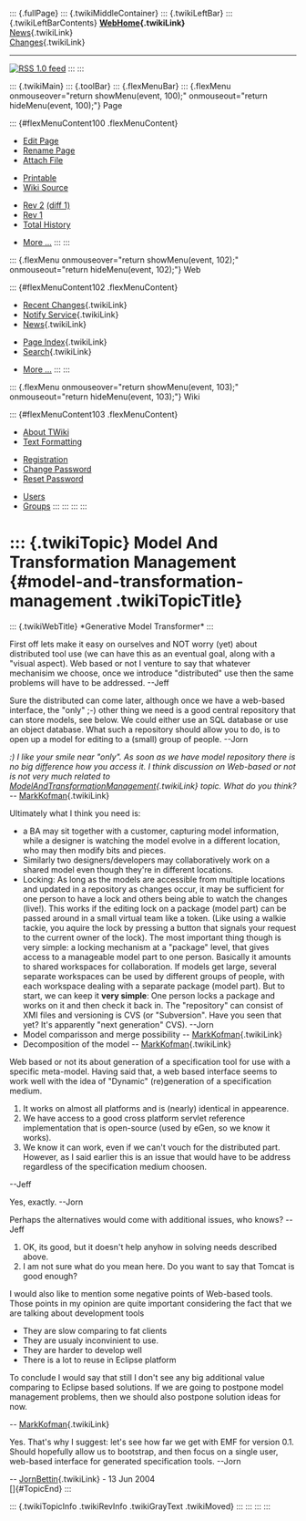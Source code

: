 ::: {.fullPage}
::: {.twikiMiddleContainer}
::: {.twikiLeftBar}
::: {.twikiLeftBarContents}
**[WebHome](WebHome){.twikiLink}**\
[News](WebNews){.twikiLink}\
[Changes](WebChanges){.twikiLink}

------------------------------------------------------------------------

[![](http://www.program-transformation.org/twiki/pub/rss.gif "RSS 1.0 feed")](WebRss@skin=rss)
:::
:::

::: {.twikiMain}
::: {.toolBar}
::: {.flexMenuBar}
::: {.flexMenu onmouseover="return showMenu(event, 100);" onmouseout="return hideMenu(event, 100);"}
Page

::: {#flexMenuContent100 .flexMenuContent}
-   [Edit
    Page](http://www.program-transformation.org/edit/Gmt/ModelAndTransformationManagement?t=1536827731)
-   [Rename
    Page](http://www.program-transformation.org/rename/Gmt/ModelAndTransformationManagement)
-   [Attach
    File](http://www.program-transformation.org/attach/Gmt/ModelAndTransformationManagement)

<!-- -->

-   [Printable](http://www.program-transformation.org/view/Gmt/ModelAndTransformationManagement?skin=print.pattern)
-   [Wiki
    Source](http://www.program-transformation.org/view/Gmt/ModelAndTransformationManagement?skin=text&raw=on&contenttype=text/plain)

<!-- -->

-   [Rev
    2](http://www.program-transformation.org/view/Gmt/ModelAndTransformationManagement?rev=1.2)
    [(diff 1)](http://www.program-transformation.org/rdiff/Gmt/ModelAndTransformationManagement?rev1=1.2&rev2=1.1)
-   [Rev
    1](http://www.program-transformation.org/view/Gmt/ModelAndTransformationManagement?rev=1.1)
-   [Total
    History](http://www.program-transformation.org/rdiff/Gmt/ModelAndTransformationManagement)

<!-- -->

-   [More
    \...](http://www.program-transformation.org/oops/Gmt/ModelAndTransformationManagement?template=oopsmore&param1=1.2&param2=1.2)
:::
:::

::: {.flexMenu onmouseover="return showMenu(event, 102);" onmouseout="return hideMenu(event, 102);"}
Web

::: {#flexMenuContent102 .flexMenuContent}
-   [Recent Changes](WebChanges){.twikiLink}
-   [Notify Service](WebNotify){.twikiLink}
-   [News](WebNews){.twikiLink}

<!-- -->

-   [Page Index](WebIndex){.twikiLink}
-   [Search](WebSearch){.twikiLink}

<!-- -->

-   [More
    \...](http://www.program-transformation.org/oops/Gmt/ModelAndTransformationManagement?template=oopsmore&param1=1.2&param2=1.2)
:::
:::

::: {.flexMenu onmouseover="return showMenu(event, 103);" onmouseout="return hideMenu(event, 103);"}
Wiki

::: {#flexMenuContent103 .flexMenuContent}
-   [About
    TWiki](http://www.program-transformation.org/view/TWiki/WebHome)
-   [Text
    Formatting](http://www.program-transformation.org/view/TWiki/TextFormattingRules)

<!-- -->

-   [Registration](http://www.program-transformation.org/view/TWiki/TWikiRegistration)
-   [Change
    Password](http://www.program-transformation.org/view/TWiki/ChangePassword)
-   [Reset
    Password](http://www.program-transformation.org/view/TWiki/ResetPassword)

<!-- -->

-   [Users](http://www.program-transformation.org/view/Main/TWikiUsers)
-   [Groups](http://www.program-transformation.org/view/Main/TWikiGroups)
:::
:::
:::
:::

::: {.twikiTopic}
Model And Transformation Management {#model-and-transformation-management .twikiTopicTitle}
===================================

::: {.twikiWebTitle}
\*Generative Model Transformer\*
:::

First off lets make it easy on ourselves and NOT worry (yet) about
distributed tool use (we can have this as an eventual goal, along with a
\"visual aspect). Web based or not I venture to say that whatever
mechanisim we choose, once we introduce \"distributed\" use then the
same problems will have to be addressed. \--Jeff

Sure the distributed can come later, although once we have a web-based
interface, the \"only\" ;-) other thing we need is a good central
repository that can store models, see below. We could either use an SQL
database or use an object database. What such a repository should allow
you to do, is to open up a model for editing to a (small) group of
people. \--Jorn

*:) I like your smile near \"only\". As soon as we have model repository
there is no big difference how you access it. I think discussion on
Web-based or not is not very much related to
[ModelAndTransformationManagement](ModelAndTransformationManagement){.twikiLink}
topic. What do you think?* \--
[MarkKofman](../Main/MarkKofman){.twikiLink}

Ultimately what I think you need is:

-   a BA may sit together with a customer, capturing model information,
    while a designer is watching the model evolve in a different
    location, who may then modify bits and pieces.
-   Similarly two designers/developers may collaboratively work on a
    shared model even though they\'re in different locations.
-   Locking: As long as the models are accessible from multiple
    locations and updated in a repository as changes occur, it may be
    sufficient for one person to have a lock and others being able to
    watch the changes (live!). This works if the editing lock on a
    package (model part) can be passed around in a small virtual team
    like a token. (Like using a walkie tackie, you aquire the lock by
    pressing a button that signals your request to the current owner of
    the lock). The most important thing though is very simple: a locking
    mechanism at a \"package\" level, that gives access to a manageable
    model part to one person. Basically it amounts to shared workspaces
    for collaboration. If models get large, several separate workspaces
    can be used by different groups of people, with each workspace
    dealing with a separate package (model part). But to start, we can
    keep it **very simple**: One person locks a package and works on it
    and then check it back in. The \"repository\" can consist of XMI
    files and versioning is CVS (or \"Subversion\". Have you seen that
    yet? It\'s apparently \"next generation\" CVS). \--Jorn
-   Model comparisson and merge possibility \--
    [MarkKofman](../Main/MarkKofman){.twikiLink}
-   Decomposition of the model \--
    [MarkKofman](../Main/MarkKofman){.twikiLink}

Web based or not its about generation of a specification tool for use
with a specific meta-model. Having said that, a web based interface
seems to work well with the idea of \"Dynamic\" (re)generation of a
specification medium.

1.  It works on almost all platforms and is (nearly) identical in
    appearence.
2.  We have access to a good cross platform servlet reference
    implementation that is open-source (used by eGen, so we know it
    works).
3.  We know it can work, even if we can\'t vouch for the distributed
    part. However, as I said earlier this is an issue that would have to
    be address regardless of the specification medium choosen.

\--Jeff

Yes, exactly. \--Jorn

Perhaps the alternatives would come with additional issues, who knows?
\--Jeff

1.  OK, its good, but it doesn\'t help anyhow in solving needs described
    above.
2.  I am not sure what do you mean here. Do you want to say that Tomcat
    is good enough?

I would also like to mention some negative points of Web-based tools.
Those points in my opinion are quite important considering the fact that
we are talking about development tools

-   They are slow comparing to fat clients
-   They are usualy inconvinient to use.
-   They are harder to develop well
-   There is a lot to reuse in Eclipse platform

To conclude I would say that still I don\'t see any big additional value
comparing to Eclipse based solutions. If we are going to postpone model
management problems, then we should also postpone solution ideas for
now.

\-- [MarkKofman](../Main/MarkKofman){.twikiLink}

Yes. That\'s why I suggest: let\'s see how far we get with EMF for
version 0.1. Should hopefully allow us to bootstrap, and then focus on a
single user, web-based interface for generated specification tools.
\--Jorn

\-- [JornBettin](../Main/JornBettin){.twikiLink} - 13 Jun 2004\
[]{#TopicEnd}
:::

::: {.twikiTopicInfo .twikiRevInfo .twikiGrayText .twikiMoved}
:::
:::
:::
:::
